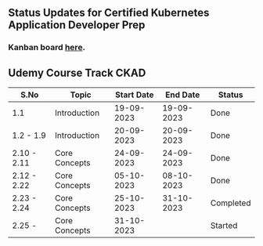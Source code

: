 ## Status Updates for Certified Kubernetes Application Developer Prep

### Kanban board [here](https://projects.zenkit.com/c/JKWEZ7WHYR/devskillbuilders?v=VTqsHRUvzK).

## Udemy Course Track CKAD
  |S.No|Topic|Start Date| End Date|Status|
  |---|---|---|---|---|
  | 1.1 | Introduction | 19-09-2023 | 19-09-2023 | Done|
  | 1.2 - 1.9  | Introduction | 20-09-2023 | 20-09-2023 | Done
  | 2.10 - 2.11  | Core Concepts | 24-09-2023 | 24-09-2023 | Done
  | 2.12 - 2.22 | Core Concepts | 05-10-2023 | 08-10-2023 | Done
  | 2.23 - 2.24 | Core Concepts | 25-10-2023 | 31-10-2023 | Completed
  | 2.25 - | Core Concepts | 31-10-2023 | | Started

